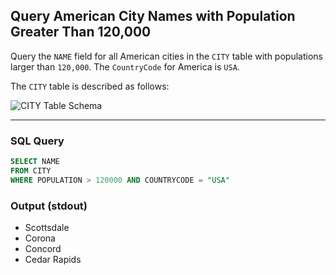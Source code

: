 ## Query American City Names with Population Greater Than 120,000
Query the `NAME` field for all American cities in the `CITY` table with populations larger than `120,000`. The `CountryCode` for America is `USA`.

The `CITY` table is described as follows:

![CITY Table Schema](https://s3.amazonaws.com/hr-challenge-images/8137/1449729804-f21d187d0f-CITY.jpg)

---

### SQL Query
```sql
SELECT NAME 
FROM CITY
WHERE POPULATION > 120000 AND COUNTRYCODE = "USA"
```

### Output (stdout)
- Scottsdale
- Corona
- Concord
- Cedar Rapids
